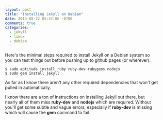 ```yaml
---
layout: post
title: "Installing Jekyll on Debian"
date: 2014-08-22 09:47:06 -0700
comments: true
categories:
  - jekyll
  - linux
  - debian
---
```


Here's the minimal steps required to install Jekyll on a Debian system so you can test
things out before pushing up to github pages (or wherever).

```
$ sudo aptitude install ruby ruby-dev rubygems nodejs
$ sudo gem install jekyll
```

As far as I know there aren't any other required dependencies that won't get pulled in automatically.

I know there are a ton of instructions on installing Jekyll out there, but nearly all of them miss
**ruby-dev** and **nodejs** which are required. Without you'll get some subtle and vague errors,
especially if **ruby-dev** is missing which will cause the **gem** command to fail.

